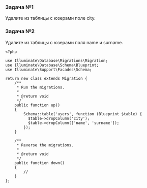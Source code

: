 ### Задача №1

Удалите из таблицы с юзерами поле city.

### Задача №2

Удалите из таблицы с юзерами поля name и surname.

    <?php
    
    use Illuminate\Database\Migrations\Migration;
    use Illuminate\Database\Schema\Blueprint;
    use Illuminate\Support\Facades\Schema;
    
    return new class extends Migration {
        /**
         * Run the migrations.
         *
         * @return void
         */
        public function up()
        {
            Schema::table('users', function (Blueprint $table) {
              $table->dropColumn('city');
              $table->dropColumn(['name', 'surname']);
            });
        }
    
        /**
         * Reverse the migrations.
         *
         * @return void
         */
        public function down()
        {
            //
        }
    };

